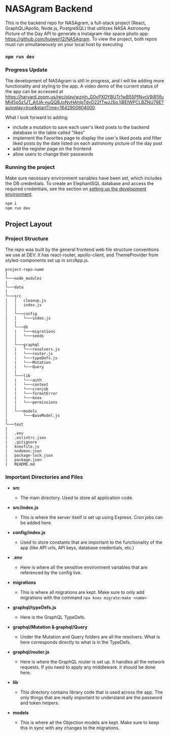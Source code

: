 # NASAgram Backend 
This is the backend repo for NASAgram, a full-stack project (React, GraphQL/Apollo, Node.js, PostgreSQL) that utilitzes NASA Astronomy Picture of the Day API to generate a Instagram-like space photo app: https://github.com/huiwen12/NASAgram. To view the project, both repos must run simultaneously on your local host by executing
### `npm run dev`

### Progress Update
The development of NASAgram is still in progress, and I will be adding more functionality and styling to the app. A video demo of the current status of the app can be accessed at https://harvard.zoom.us/rec/play/wznln_G0vPXDYBUTr1wB55PfNycV9jR1IfuMl45p5z1JT_AIUA-nuQQ8JoNvHAhIpTdvD22fTwJJSg.1jBElWPCLBZNU79E?autoplay=true&startTime=1642900804000.


What I look forward to adding:
- include a mutation to save each user's liked posts to the backend database in the table called "likes"
- implement the Favorites page to display the user's liked posts and filter liked posts by the date listed on each astronomy picture of the day post
- add the register page on the frontend
- allow users to change their passwords

### Running the project

Make sure necessary environment variables have been set, which includes the DB credentials. To create an ElephantSQL database and access the required credentials, see the section on [setting up the development environment](#Set-up-a-development-environment).

```bash
npm i
npm run dev
```

## Project Layout

### Project Structure

The repo was built by the general frontend web file structure conventions we use at DEV. It has react-router, apollo-client, and ThemeProvider from styled-components set up in src/App.js.


```
project-repo-name
|
└───node_modules
|
└───data
│
└───src
│   │   cleanup.js
|   |   index.js
│   │
│   └───config
|   |   └───index.js
│   |
│   └───db
│   |   └───migrations
│   |   └───seeds
│   │
│   └───graphql
│   |   └───resolvers.js
│   |   └───router.js
│   |   └───typeDefs.js
│   |   └───Mutation
│   |   └───Query
│   |
│   └───lib
│   |   └───auth
│   |   └───context
│   |   └───cronjob
│   |   └───formatError
│   |   └───knex
│   |   └───permissions
│   |
│   └───models
│       └───BaseModel.js
|
└───test
|
|   .env
|   .eslintrc.json
|   .gitignore
|   knexfile.js
|   nodemon.json
|   package-lock.json
|   package.json
|   README.md
```

### Important Directories and Files

- **src**

  - The main directory. Used to store all application code.

- **src/index.js**

  - This is where the server itself is set up using Express. Cron jobs can be added here.

- **config/index.js**

  - Used to store constants that are important to the functionality of the app (like API urls, API keys, database credentials, etc.)

- **.env**

  - Here is where all the sensitive environment variables that are referenced by the config live.

- **migrations**

  - This is where all migrations are kept. Make sure to only add migrations with the command `npx knex migrate:make <name>`

- **graphql/typeDefs.js**

  - Here is the GraphQL TypeDefs.

- **graphql/Mutation & graphql/Query**

  - Under the Mutation and Query folders are all the resolvers. What is here corresponds directly to what is in the TypeDefs.

- **graphql/router.js**

  - Here is where the GraphQL router is set up. It handles all the network requests. If you need to apply any middleware. it should be done here.

- **lib**

  - This directory contains library code that is used across the app. The only things that are really important to understand are the password and token helpers.

- **models**

  - This is where all the Objection models are kept. Make sure to keep this in sync with any changes to the migrations.

